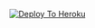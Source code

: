 [![Deploy To Heroku](https://www.herokucdn.com/deploy/button.svg)](https://heroku.com/deploy?template=https://github.com/viratvijay143/-lech)
